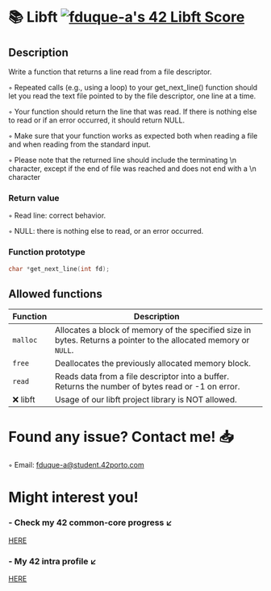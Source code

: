 # 📚 Libft [![fduque-a's 42 Libft Score](https://badge42.vercel.app/api/v2/cli4i2e8c001108jt19bvwefz/project/3063782)](https://github.com/JaeSeoKim/badge42)


## Description

Write a function that returns a line read from a file descriptor.

◦ Repeated calls (e.g., using a loop) to your get_next_line() function should let you read the text file pointed to by the file descriptor, one line at a time.

◦ Your function should return the line that was read. If there is nothing else to read or if an error occurred, it should return NULL.

◦ Make sure that your function works as expected both when reading a file and when reading from the standard input.

◦ Please note that the returned line should include the terminating \n character, except if the end of file was reached and does not end with a \n character

### Return value

◦ Read line: correct behavior.

◦ NULL: there is nothing else to read, or an error occurred.

### Function prototype

```C
char *get_next_line(int fd);
```

## Allowed functions

| Function  | Description                                                                                                    |
|-----------|----------------------------------------------------------------------------------------------------------------|
| `malloc`  | Allocates a block of memory of the specified size in bytes. Returns a pointer to the allocated memory or `NULL`.|
| `free`    | Deallocates the previously allocated memory block.                                                              |
| `read`    | Reads data from a file descriptor into a buffer. Returns the number of bytes read or -1 on error.             |
| :x: libft | Usage of our libft project library is NOT allowed.                                                              |

# Found any issue? Contact me! 📥

◦ Email: fduque-a@student.42porto.com

# Might interest you!

### - Check my 42 common-core progress ↙️

[HERE](https://github.com/fduquea/42cursus)

### - My 42 intra profile ↙️
[HERE](https://profile.intra.42.fr/users/fduque-a)
